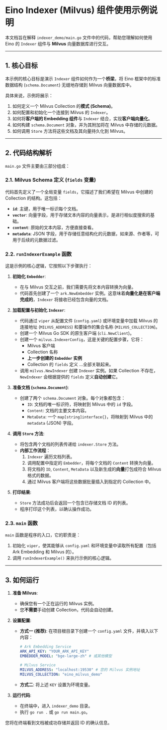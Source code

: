 # Eino Indexer (Milvus) 组件使用示例说明

本文档旨在解释 `indexer_demo/main.go` 文件中的代码，帮助您理解如何使用 Eino 的 `Indexer` 组件与 **Milvus** 向量数据库进行交互。

---

## 1. 核心目标

本示例的核心目标是演示 `Indexer` 组件如何作为一个**桥梁**，将 Eino 框架中的标准数据结构 (`schema.Document`) 无缝地存储到 Milvus 向量数据库中。

具体来说，示例将展示：
1.  如何定义一个 Milvus Collection 的**模式 (Schema)**。
2.  如何配置和初始化一个连接到 Milvus 的 `Indexer`。
3.  如何将**客户端的 Embedding 组件**与 `Indexer` 结合，实现**客户端向量化**。
4.  如何构建 `schema.Document` 对象，并为其附加将在 Milvus 中存储的元数据。
5.  如何调用 `Store` 方法将这些文档及其向量持久化到 Milvus。

---

## 2. 代码结构解析

`main.go` 文件主要由三部分组成：

### 2.1. Milvus Schema 定义 (`fields` 变量)

代码首先定义了一个全局变量 `fields`，它描述了我们希望在 Milvus 中创建的 Collection 的结构。这包括：
- **`id`**: 主键，用于唯一标识每个文档。
- **`vector`**: 向量字段，用于存储文本内容的向量表示，是进行相似度搜索的基础。
- **`content`**: 原始的文本内容，方便直接查看。
- **`metadata`**: JSON 字段，用于存储任意结构化的元数据，如来源、作者等，可用于后续的元数据过滤。

### 2.2. `runIndexerExample` 函数

这是示例的核心逻辑，它按照以下步骤执行：

1.  **初始化 `Embedder`**:
    - 在与 Milvus 交互之前，我们需要先将文本内容转换为向量。
    - 代码首先创建了一个 `ark.NewEmbedder` 实例。这意味着**向量化是在客户端完成的**，`Indexer` 将接收已经包含向量的文档。

2.  **加载配置与初始化 `Indexer`**:
    - 代码通过 `viper` 从配置文件 (`config.yaml`) 或环境变量中加载 Milvus 的连接地址 (`MILVUS_ADDRESS`) 和要操作的集合名称 (`MILVUS_COLLECTION`)。
    - 创建一个 Milvus Go SDK 的原生客户端 (`cli.NewClient`)。
    - 创建一个 `milvus.IndexerConfig`，这是关键的配置步骤，它将：
        - Milvus 客户端
        - Collection 名称
        - **上一步创建的 `Embedder` 实例**
        - Collection 的 `fields` 定义
      ...全部关联起来。
    - 调用 `milvus.NewIndexer` 创建 `Indexer` 实例。如果 Collection 不存在，`NewIndexer` 会根据提供的 `fields` 定义**自动创建**它。

3.  **准备文档 (`schema.Document`)**:
    - 创建了两个 `schema.Document` 对象。每个对象都包含：
        - `ID`: 文档的唯一标识符，将映射到 Milvus 中的 `id` 字段。
        - `Content`: 文档的主要文本内容。
        - `MetaData`: 一个 `map[string]interface{}`，将映射到 Milvus 中的 `metadata` (JSON) 字段。

4.  **调用 `Store` 方法**:
    - 将包含两个文档的列表传递给 `indexer.Store` 方法。
    - **内部工作流程**：
        1.  `Indexer` 遍历文档列表。
        2.  调用配置中指定的 `Embedder`，将每个文档的 `Content` 转换为向量。
        3.  将文档的 `ID`, `Content`, `MetaData` 以及新生成的**向量**打包成符合 Milvus 格式的数据。
        4.  通过 Milvus 客户端将这些数据批量插入到指定的 Collection 中。

5.  **打印结果**:
    - `Store` 方法成功后会返回一个包含已存储文档 ID 的列表。
    - 程序打印这个列表，以确认操作成功。

### 2.3. `main` 函数

`main` 函数是程序的入口，它的职责是：
1.  初始化 `viper`，使其能够从 `config.yaml` 和环境变量中读取所有配置（包括 Ark Embedding 和 Milvus 的）。
2.  调用 `runIndexerExample()` 来执行示例的核心逻辑。

---

## 3. 如何运行

1.  **准备 Milvus**:
    - 确保您有一个正在运行的 Milvus 实例。
    - 您**不需要**手动创建 Collection，代码会自动创建。

2.  **设置配置**:
    - **方式一 (推荐)**: 在项目根目录下创建一个 `config.yaml` 文件，并填入以下内容：
      ```yaml
      # Ark Embedding Service
      ARK_API_KEY: "YOUR_ARK_API_KEY"
      EMBEDDER_MODEL: "bge-large-zh" # 或其他模型

      # Milvus Service
      MILVUS_ADDRESS: "localhost:19530" # 您的 Milvus 实例地址
      MILVUS_COLLECTION: "eino_milvus_demo"
      ```
    - **方式二**: 将上述 `KEY` 设置为环境变量。

3.  **运行代码**:
    - 在终端中，进入 `indexer_demo` 目录。
    - 执行 `go run .` 或 `go run main.go`。

您将在终端看到文档被成功存储并返回 ID 的确认信息。